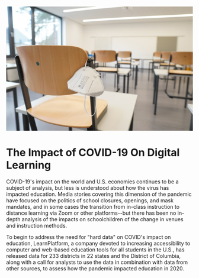 ![cover](https://github.com/jshuffield6772/digital-access/blob/main/images/cover.jpeg?raw=true)
# The Impact of COVID-19 On Digital Learning
COVID-19's impact on the world and U.S. economies continues to be a subject of analysis, but less is understood about how the virus has impacted education. Media stories covering this dimension of the pandemic have focused on the politics of school closures, openings, and mask mandates, and in some cases the transition from in-class instruction to distance learning via Zoom or other platforms--but there has been no in-depth analysis of the impacts on schoolchildren of the change in venues and instruction methods.

To begin to address the need for "hard data" on COVID's impact on education, LearnPlatform, a company devoted to increasing accessibility to computer and web-based education tools for all students in the U.S., has released data for 233 districts in 22 states and the District of Columbia, along with a call for analysts to use the data in combination with data from other sources, to assess how the pandemic impacted education in 2020.
